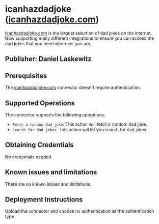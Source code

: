# icanhazdadjoke ([icanhazdadjoke.com](https://icanhazdadjoke.com))

[icanhazdadjoke.com](https://icanhazdadjoke.com) is the largest selection of dad jokes on the internet. Now supporting many different integrations to ensure you can access the dad jokes that you need wherever you are.

## Publisher: Daniel Laskewitz

## Prerequisites

The [icanhazdadjoke.com](https://icanhazdadjoke.com) connector doesn't require authentication.

## Supported Operations

The connector supports the following operations:

- `Fetch a random dad joke`: This action will fetch a random dad joke.
- `Search for dad jokes`: This action will let you search for dad jokes.

## Obtaining Credentials

No credentials needed.

## Known issues and limitations

There are no known issues and limitations.

## Deployment Instructions

Upload the connector and choose no authentication as the authentication type.
